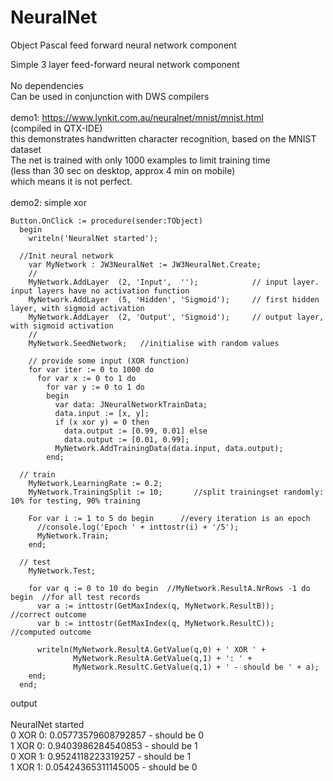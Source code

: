 # NeuralNet
Object Pascal feed forward neural network component

Simple 3 layer feed-forward neural network component\
\
No dependencies\
Can be used in conjunction with DWS compilers\
\
demo1: https://www.lynkit.com.au/neuralnet/mnist/mnist.html <br>
(compiled in QTX-IDE)
\
this demonstrates handwritten character recognition, based on the MNIST dataset\
The net is trained with only 1000 examples to limit training time\
(less than 30 sec on desktop, approx 4 min on mobile)\
which means it is not perfect.\
\
demo2: simple xor
```
Button.OnClick := procedure(sender:TObject)
  begin
    writeln('NeuralNet started');

  //Init neural network
    var MyNetwork : JW3NeuralNet := JW3NeuralNet.Create;
    //
    MyNetwork.AddLayer  (2, 'Input',  '');            // input layer. input layers have no activation function
    MyNetwork.AddLayer  (5, 'Hidden', 'Sigmoid');     // first hidden layer, with sigmoid activation
    MyNetwork.AddLayer  (2, 'Output', 'Sigmoid');     // output layer, with sigmoid activation
    //
    MyNetwork.SeedNetwork;   //initialise with random values

    // provide some input (XOR function)
    for var iter := 0 to 1000 do
      for var x := 0 to 1 do
        for var y := 0 to 1 do
        begin
          var data: JNeuralNetworkTrainData;
          data.input := [x, y];
          if (x xor y) = 0 then
            data.output := [0.99, 0.01] else
            data.output := [0.01, 0.99];
          MyNetwork.AddTrainingData(data.input, data.output);
        end;

  // train
    MyNetwork.LearningRate := 0.2;
    MyNetwork.TrainingSplit := 10;       //split trainingset randomly: 10% for testing, 90% training

    For var i := 1 to 5 do begin      //every iteration is an epoch
      //console.log('Epoch ' + inttostr(i) + '/5');
      MyNetwork.Train;
    end;

  // test
    MyNetwork.Test;

    for var q := 0 to 10 do begin  //MyNetwork.ResultA.NrRows -1 do begin  //for all test records
      var a := inttostr(GetMaxIndex(q, MyNetwork.ResultB));     //correct outcome
      var b := inttostr(GetMaxIndex(q, MyNetwork.ResultC));     //computed outcome

      writeln(MyNetwork.ResultA.GetValue(q,0) + ' XOR ' +
              MyNetwork.ResultA.GetValue(q,1) + ': ' +
              MyNetwork.ResultC.GetValue(q,1) + ' - should be ' + a);
    end;
  end;
  ```
output\
\
NeuralNet started\
0 XOR 0: 0.05773579608792857 - should be 0\
1 XOR 0: 0.9403986284540853 - should be 1\
0 XOR 1: 0.9524118223319257 - should be 1\
1 XOR 1: 0.05424365311145005 - should be 0
